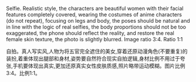 Selfie. Realistic style, the characters are beautiful women with their facial features completely covered, wearing the costumes of anime characters (do not repeat), focusing on legs and body, the poses should be natural and in line with the logic of real selfies, the body proportions should not be too exaggerated, the phone should reflect the reality, and restore the real female skin texture, the photo is slightly blurred. Image ratio 3:4. Ratio 1:1

自拍。真人写实风,人物为将五官完全遮住的美女,穿着还原动漫角色(不要重复)的装扮,着重体现出腿部和身材,姿势要自然符合现实自拍逻辑,身材比例不用过于夸张,手机要体现出真实,更加还原真实女性皮肤质感,照片略带运动模糊。图片比例3:4。比例1:1。
